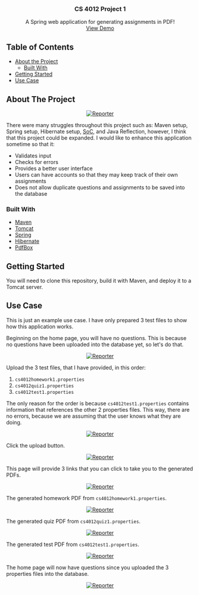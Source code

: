 <p align="center">
  <h3 align="center">CS 4012 Project 1</h3>
  
  <p align="center">
    A Spring web application for generating assignments in PDF!
    <br />
    <a href="https://reporter.jaredible.net">View Demo</a>
  </p>
</p>

## Table of Contents

* [About the Project](#about-the-project)
  * [Built With](#built-with)
* [Getting Started](#getting-started)
* [Use Case](#use-case)

## About The Project

<p align="center">
  <a href="https://github.com/jaredible/CS4012-Project-1/blob/master/images/image0.PNG">
    <img src="https://github.com/jaredible/CS4012-Project-1/blob/master/images/image0.PNG" alt="Reporter">
  </a>
</p>

There were many struggles throughout this project such as: Maven setup, Spring setup, Hibernate setup, [SoC](https://en.wikipedia.org/wiki/Separation_of_concerns), and Java Reflection, however, I think that this project could be expanded. I would like to enhance this application sometime so that it:
* Validates input
* Checks for errors
* Provides a better user interface
* Users can have accounts so that they may keep track of their own assignments
* Does not allow duplicate questions and assignments to be saved into the database

### Built With
* [Maven](https://maven.apache.org/)
* [Tomcat](http://tomcat.apache.org/)
* [Spring](https://spring.io/)
* [Hibernate](https://hibernate.org/)
* [PdfBox](https://pdfbox.apache.org/)

## Getting Started

You will need to clone this repository, build it with Maven, and deploy it to a Tomcat server.

## Use Case

This is just an example use case. I have only prepared 3 test files to show how this application works.

Beginning on the home page, you will have no questions. This is because no questions have been uploaded into the database yet, so let's do that.
<p align="center">
  <a href="https://github.com/jaredible/CS4012-Project-1/blob/master/images/image1.PNG">
    <img src="https://github.com/jaredible/CS4012-Project-1/blob/master/images/image1.PNG" alt="Reporter">
  </a>
</p>

Upload the 3 test files, that I have provided, in this order:
1. `cs4012homework1.properties`
2. `cs4012quiz1.properties`
3. `cs4012test1.properties`

The only reason for the order is because `cs4012test1.properties` contains information that references the other 2 properties files. This way, there are no errors, because we are assuming that the user knows what they are doing.
<p align="center">
  <a href="https://github.com/jaredible/CS4012-Project-1/blob/master/images/image2.PNG">
    <img src="https://github.com/jaredible/CS4012-Project-1/blob/master/images/image2.PNG" alt="Reporter">
  </a>
</p>

Click the upload button.
<p align="center">
  <a href="https://github.com/jaredible/CS4012-Project-1/blob/master/images/image3.PNG">
    <img src="https://github.com/jaredible/CS4012-Project-1/blob/master/images/image3.PNG" alt="Reporter">
  </a>
</p>

This page will provide 3 links that you can click to take you to the generated PDFs.
<p align="center">
  <a href="https://github.com/jaredible/CS4012-Project-1/blob/master/images/image4.PNG">
    <img src="https://github.com/jaredible/CS4012-Project-1/blob/master/images/image4.PNG" alt="Reporter">
  </a>
</p>

The generated homework PDF from `cs4012homework1.properties`.
<p align="center">
  <a href="https://github.com/jaredible/CS4012-Project-1/blob/master/images/image5.PNG">
    <img src="https://github.com/jaredible/CS4012-Project-1/blob/master/images/image5.PNG" alt="Reporter">
  </a>
</p>

The generated quiz PDF from `cs4012quiz1.properties`.
<p align="center">
  <a href="https://github.com/jaredible/CS4012-Project-1/blob/master/images/image6.PNG">
    <img src="https://github.com/jaredible/CS4012-Project-1/blob/master/images/image6.PNG" alt="Reporter">
  </a>
</p>

The generated test PDF from `cs4012test1.properties`.
<p align="center">
  <a href="https://github.com/jaredible/CS4012-Project-1/blob/master/images/image7.PNG">
    <img src="https://github.com/jaredible/CS4012-Project-1/blob/master/images/image7.PNG" alt="Reporter">
  </a>
</p>

The home page will now have questions since you uploaded the 3 properties files into the database.
<p align="center">
  <a href="https://github.com/jaredible/CS4012-Project-1/blob/master/images/image8.PNG">
    <img src="https://github.com/jaredible/CS4012-Project-1/blob/master/images/image8.PNG" alt="Reporter">
  </a>
</p>
